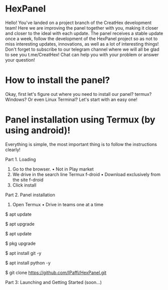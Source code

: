 # HexPanel
Hello!
You've landed on a project branch of the CreatHex development team!
Here we are improving the panel together with you, making it closer and closer to the ideal with each update.
The panel receives a stable update once a week, follow the development of the HexPanel project so as not to miss interesting updates, innovations, as well as a lot of interesting things!
Don't forget to subscribe to our telegram channel where we will all be glad to see you t.me/CreatHex! Chat can help you with your problem or answer your question!
# How to install the panel?
Okay, first let's figure out where you need to install our panel? termux? Windows? Or even Linux Terminal?
Let's start with an easy one!


# Panel installation using Termux (by using android)!
Everything is simple, the most important thing is to follow the instructions clearly!

Part 1. Loading
1) Go to the browser.
• Not in Play market
2) We drive in the search line Termux f-droid
• Download exclusively from the site f-droid
3) Click install

Part 2. Panel installation
1) Open Termux
• Drive in teams one at a time

$ apt update

$ apt upgrade

$ apt update

$ pkg upgrade

$ apt install git -y

$ apt install python -y

$ git clone https://github.com/IPaffi/HexPanel.git

Part 3: Launching and Getting Started (soon...)
